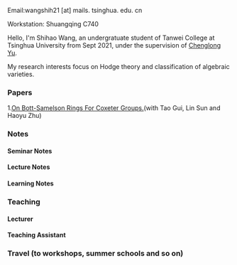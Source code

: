 
Email:wangshih21 [at] mails. tsinghua. edu. cn

Workstation: Shuangqing C740

Hello, I'm Shihao Wang, an undergratuate student of Tanwei College at Tsinghua University from Sept 2021, under the supervision of [Chenglong Yu](https://chenglongyu.github.io/). 

My research interests focus on Hodge theory and classification of algebraic varieties.

### Papers

1.[On Bott-Samelson Rings For Coxeter Groups.](http://arxiv.org/abs/2408.10155)(with Tao Gui, Lin Sun and Haoyu Zhu)


### Notes
#### Seminar Notes


#### Lecture Notes


#### Learning Notes


### Teaching
#### Lecturer

#### Teaching Assistant
   
   
### Travel (to workshops, summer schools and so on)
